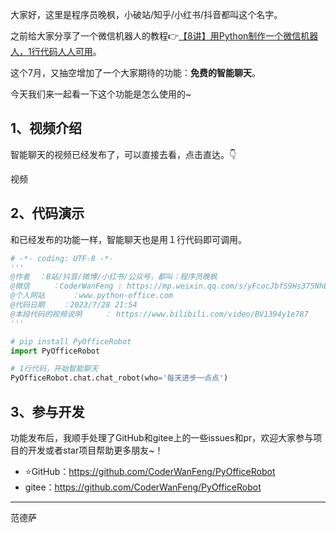 

大家好，这里是程序员晚枫，小破站/知乎/小红书/抖音都叫这个名字。

之前给大家分享了一个微信机器人的教程👉[【8讲】用Python制作一个微信机器人，1行代码人人可用](https://mp.weixin.qq.com/s/9aspEHdCiAdXK17AvHlu9Q)。

这个7月，又抽空增加了一个大家期待的功能：**免费的智能聊天**。

今天我们来一起看一下这个功能是怎么使用的~

## 1、视频介绍

智能聊天的视频已经发布了，可以直接去看，点击直达。👇

视频

## 2、代码演示

和已经发布的功能一样，智能聊天也是用１行代码即可调用。

```python
# -*- coding: UTF-8 -*-
'''
@作者  ：B站/抖音/微博/小红书/公众号，都叫：程序员晚枫
@微信     ：CoderWanFeng : https://mp.weixin.qq.com/s/yFcocJbfS9Hs375NhE8Gbw
@个人网站      ：www.python-office.com
@代码日期    ：2023/7/28 21:54 
@本段代码的视频说明     ： https://www.bilibili.com/video/BV1394y1e787
'''

# pip install PyOfficeRobot
import PyOfficeRobot

# 1行代码，开始智能聊天
PyOfficeRobot.chat.chat_robot(who='每天进步一点点')

```
## 3、参与开发

功能发布后，我顺手处理了GitHub和gitee上的一些issues和pr，欢迎大家参与项目的开发或者star项目帮助更多朋友~！

- ⭐GitHub：https://github.com/CoderWanFeng/PyOfficeRobot
- gitee：https://github.com/CoderWanFeng/PyOfficeRobot


----

范德萨
